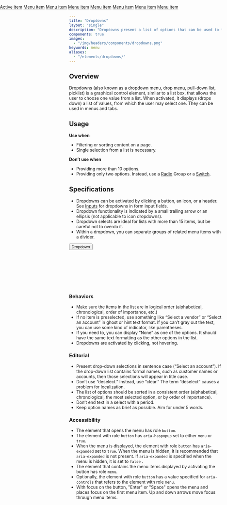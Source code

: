 ```yaml
---
title: "Dropdowns"
layout: "single"
description: "Dropdowns present a list of options that can be used to filter or sort existing content."
components: true
images:
  - "/img/headers/components/dropdowns.png"
keywords: menu
aliases:
  - "/elements/dropdowns/"
---
```


## Overview

Dropdowns (also known as a dropdown menu, drop menu, pull-down list, picklist) is a graphical control element, similar to a list box, that allows the user to choose one value from a list. When activated, it displays (drops down) a list of values, from which the user may select one. They can be used in menus and tabs.

## Usage

**Use when**

- Filtering or sorting content on a page.
- Single selection from a list is necessary.

**Don’t use when**

- Providing more than 10 options.
- Providing only two options. Instead, use a [Radio](/components/radio-buttons/) Group or a [Switch](/components/switches/).

## Specifications

- Dropdowns can be activated by clicking a button, an icon, or a header. See [Inputs](/components/inputs/) for dropdowns in form input fields.
- Dropdown functionality is indicated by a small trailing arrow or an ellipsis (not applicable to icon dropdowns).
- Dropdown selects are ideal for lists with more than 15 items, but be careful not to overdo it.
- Within a dropdown, you can separate groups of related menu items with a divider.

<div class="guide-example-block d-inline-block mb-3">
  <div class="guide-sample" style="padding-bottom: 120px; padding-right: 90px;">
    <div class="dropdown">
      <button
        class="btn btn-primary dropdown-toggle"
        type="button"
        id="dropdownMenuButton"
        data-toggle="dropdown"
        aria-haspopup="true"
        aria-expanded="false"
      >
        Dropdown
      </button>
      <div
        class="dropdown-menu dropdown-menu-sm show"
        aria-labelledby="dropdownMenuButton"
        x-placement="bottom-start"
        style="position: absolute; will-change: transform; top: 0; left: 0; transform: translate3d(0, 32px, 0);"
      >
        <a class="dropdown-item active" href="#">Active item</a>
        <a class="dropdown-item" href="#">Menu item</a>
        <a class="dropdown-item" href="#">Menu item</a>
        <a class="dropdown-item" href="#">Menu item</a>
        <a class="dropdown-item" href="#">Menu item</a>
        <a class="dropdown-item" href="#">Menu item</a>
        <a class="dropdown-item" href="#">Menu item</a>
        <a class="dropdown-item" href="#">Menu item</a>
      </div>
    </div>
  </div>
</div>

### Behaviors

- Make sure the items in the list are in logical order (alphabetical, chronological, order of importance, etc.)
- If no item is preselected, use something like “Select a vendor” or “Select an account” in ghost or hint text format. If you can’t gray out the text, you can use some kind of indicator, like parentheses.
- If you need to, you can display ”None” as one of the options. It should have the same text formatting as the other options in the list.
- Dropdowns are activated by clicking, not hovering.

### Editorial

- Present drop-down selections in sentence case (“Select an account”). If the drop-down list contains formal names, such as customer names or accounts, then those selections will appear in title case.
- Don’t use “deselect.” Instead, use “clear.” The term “deselect” causes a problem for localization.
- The list of options should be sorted in a consistent order (alphabetical, chronological, the most selected option, or by order of importance).
- Don’t end text in a select with a period.
- Keep option names as brief as possible. Aim for under 5 words.

### Accessibility

- The element that opens the menu has role `button`.
- The element with role `button` has `aria-haspopup` set to either `menu` or `true`.
- When the menu is displayed, the element with role `button` has `aria-expanded` set to `true`. When the menu is hidden, it is recommended that `aria-expanded` is not present. If `aria-expanded` is specified when the menu is hidden, it is set to `false` .
- The element that contains the menu items displayed by activating the button has role `menu`.
- Optionally, the element with role `button` has a value specified for `aria-controls` that refers to the element with role `menu`.
- With focus on the button, "Enter" or "Space" opens the menu and places focus on the first menu item. Up and down arrows move focus through menu items.
